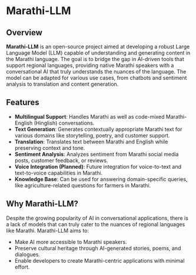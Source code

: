 # Marathi-LLM

## Overview
**Marathi-LLM** is an open-source project aimed at developing a robust Large Language Model (LLM) capable of understanding and generating content in the Marathi language. The goal is to bridge the gap in AI-driven tools that support regional languages, providing native Marathi speakers with a conversational AI that truly understands the nuances of the language. The model can be adapted for various use cases, from chatbots and sentiment analysis to translation and content generation.

## Features
- **Multilingual Support**: Handles Marathi as well as code-mixed Marathi-English (Hinglish) conversations.
- **Text Generation**: Generates contextually appropriate Marathi text for various domains like storytelling, poetry, and customer support.
- **Translation**: Translates text between Marathi and English while preserving context and tone.
- **Sentiment Analysis**: Analyzes sentiment from Marathi social media posts, customer feedback, or reviews.
- **Voice Integration (Planned)**: Future integration for voice-to-text and text-to-voice capabilities in Marathi.
- **Knowledge Base**: Can be used for answering domain-specific queries, like agriculture-related questions for farmers in Marathi.

## Why Marathi-LLM?
Despite the growing popularity of AI in conversational applications, there is a lack of models that can truly cater to the nuances of regional languages like Marathi. Marathi-LLM aims to:
- Make AI more accessible to Marathi speakers.
- Preserve cultural heritage through AI-generated stories, poems, and dialogues.
- Enable developers to create Marathi-centric applications with minimal effort.
